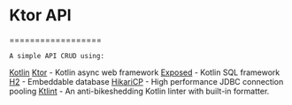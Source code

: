 # Ktor API
==================

```
A simple API CRUD using:
```

[Kotlin](https://github.com/JetBrains/kotlin)
[Ktor](https://ktor.io/) - Kotlin async web framework
[Exposed](https://github.com/JetBrains/Exposed) - Kotlin SQL framework
[H2](https://github.com/h2database/h2database) - Embeddable database
[HikariCP](https://github.com/brettwooldridge/HikariCP) - High performance JDBC connection pooling
[Ktlint](https://ktlint.github.io/) - An anti-bikeshedding Kotlin linter with built-in formatter.
